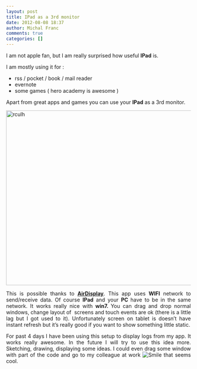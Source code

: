 ```yaml
---
layout: post
title: IPad as a 3rd monitor
date: 2012-08-08 18:37
author: Michal Franc
comments: true
categories: []
---
```

<p>I am not apple fan, but I am really surprised how useful <strong>IPad</strong> is.</p>  <p>I am mostly using it for :</p>  <ul>   <li>rss / pocket / book / mail reader </li>    <li>evernote </li>    <li>some games ( hero academy is awesome ) </li> </ul>  <p>Apart from great apps and games you can use your <strong>IPad</strong> as a 3rd monitor.</p>  <p><a href="http://www.mfranc.com/wp-content/uploads/2012/08/rculh.jpg"><img style="background-image: none; border-right-width: 0px; padding-left: 0px; padding-right: 0px; display: block; float: none; border-top-width: 0px; border-bottom-width: 0px; margin-left: auto; border-left-width: 0px; margin-right: auto; padding-top: 0px" title="rculh" border="0" alt="rculh" src="http://www.mfranc.com/wp-content/uploads/2012/08/rculh_thumb.jpg" width="634" height="476" /></a></p>  <p align="justify">This is possible thanks to <strong><a href="http://avatron.com/apps/air-display/">AirDisplay</a></strong>. This app uses <strong>WIFI</strong> network to send/receive data. Of course <strong>IPad</strong> and your <strong>PC </strong>have to be in the same network. It works really nice with <strong>win7. </strong>You can drag and drop normal windows, change layout of&#160; screens and touch events are ok (there is a little lag but I got used to it). Unfortunately screen on tablet is doesn’t have instant refresh but it’s really good if you want to show something little static.</p>  <p align="justify">For past 4 days I have been using this setup to display logs from my app. It works really awesome. In the future I will try to use this idea more. Sketching, drawing, displaying some ideas. I could even drag some window with part of the code and go to my colleague at work <img style="border-bottom-style: none; border-left-style: none; border-top-style: none; border-right-style: none" class="wlEmoticon wlEmoticon-smile" alt="Smile" src="http://www.mfranc.com/wp-content/uploads/2012/08/wlEmoticon-smile.png" /> that seems cool.</p>
